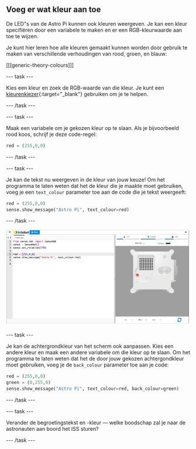 ## Voeg er wat kleur aan toe

De LED"s van de Astro Pi kunnen ook kleuren weergeven. Je kan een kleur specifiëren door een variabele te maken en er een RGB-kleurwaarde aan toe te wijzen.

Je kunt hier leren hoe alle kleuren gemaakt kunnen worden door gebruik te maken van verschillende verhoudingen van rood, groen, en blauw:

[[[generic-theory-colours]]]

--- task ---

Kies een kleur en zoek de RGB-waarde van die kleur. Je kunt een [kleurenkiezer](https://www.w3schools.com/colors/colors_rgb.asp){:target="_blank"} gebruiken om je te helpen.

--- /task ---

--- task ---

Maak een variabele om je gekozen kleur op te slaan. Als je bijvoorbeeld rood koos, schrijf je deze code-regel:

```python
red = (255,0,0)
```

--- /task ---

--- task ---

Je kan de tekst nu weergeven in de kleur van jouw keuze! Om het programma te laten weten dat het de kleur die je maakte moet gebruiken, voeg je een `text_colour` parameter toe aan de code die je tekst weergeeft:

```python
red = (255,0,0)
sense.show_message("Astro Pi", text_colour=red)
```

--- /task ---

![De Trinket Sense HAT-emulator waarop een voorbeeldprogramma draait die de tekst \";Astro PI\"; over de LED-matrix laat scrollen in rode letters](images/M0_2.gif)

--- task ---

Je kan de achtergrondkleur van het scherm ook aanpassen. Kies een andere kleur en maak een andere variabele om die kleur op te slaan. Om het programma te laten weten dat het de door jouw gekozen achtergondkleur moet gebruiken, voeg je de `back_colour` parameter toe aan je code:

```python
red = (255,0,0)
green = (0,255,0)
sense.show_message("Astro Pi", text_colour=red, back_colour=green)
```

--- /task ---

--- task ---

Verander de begroetingstekst en -kleur — welke boodschap zal je naar de astronauten aan boord het ISS sturen?

--- /task ---
